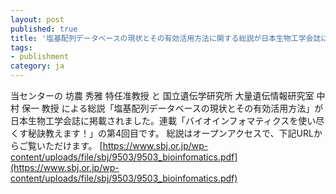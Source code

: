 ```yaml
---
layout: post
published: true
title: '塩基配列データベースの現状とその有効活用方法に関する総説が日本生物工学会誌に掲載されました'
tags:
- publishment
category: ja
---
```

当センターの 坊農 秀雅 特任准教授 と 国立遺伝学研究所 大量遺伝情報研究室 中村 保一 教授 による総説「塩基配列データベースの現状とその有効活用方法」が日本生物工学会誌に掲載されました。連載「バイオインフォマティクスを使い尽くす秘訣教えます！」の第4回目です。
総説はオープンアクセスで、下記URLからご覧いただけます。
[https://www.sbj.or.jp/wp-content/uploads/file/sbj/9503/9503_bioinfomatics.pdf](https://www.sbj.or.jp/wp-content/uploads/file/sbj/9503/9503_bioinfomatics.pdf)